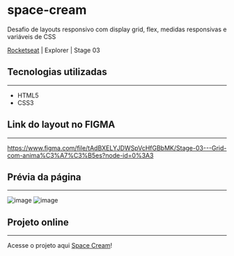 # space-cream
Desafio de layouts responsivo com display grid, flex, medidas responsivas e variáveis de CSS

[Rocketseat](https://www.rocketseat.com.br/) | Explorer | Stage 03

## Tecnologias utilizadas
---
- HTML5
- CSS3

## Link do layout no FIGMA
---
https://www.figma.com/file/tAdBXELYJDWSpVcHfGBbMK/Stage-03---Grid-com-anima%C3%A7%C3%B5es?node-id=0%3A3

## Prévia da página
---
![image](https://user-images.githubusercontent.com/73064351/185520086-ce67a8f7-1965-4392-941d-a407ca130892.png) ![image](https://user-images.githubusercontent.com/73064351/185520141-05efa5d3-8866-4b17-9cb8-6b6ca6866666.png)



## Projeto online
--- 
Acesse o projeto aqui [Space Cream](https://antoniodebrito.github.io/space-cream/)!

   

